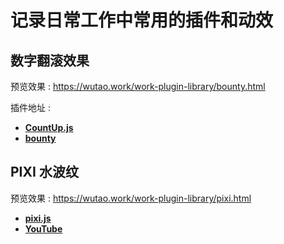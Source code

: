 # 记录日常工作中常用的插件和动效

## 数字翻滚效果

预览效果 : <https://wutao.work/work-plugin-library/bounty.html>

插件地址 :

- **[CountUp.js](https://github.com/inorganik/countUp.js)**
- **[bounty](https://github.com/coderitual/bounty)**

## PIXI 水波纹

预览效果 : <https://wutao.work/work-plugin-library/pixi.html>

- **[pixi.js](https://github.com/pixijs/pixijs)**
- **[YouTube](https://www.youtube.com/watch?v=O0Au0Xc-qL8)**
